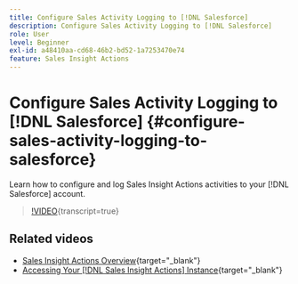 ```yaml
---
title: Configure Sales Activity Logging to [!DNL Salesforce]
description: Configure Sales Activity Logging to [!DNL Salesforce]
role: User
level: Beginner
exl-id: a48410aa-cd68-46b2-bd52-1a7253470e74
feature: Sales Insight Actions
---
```

# Configure Sales Activity Logging to [!DNL Salesforce] {#configure-sales-activity-logging-to-salesforce}

Learn how to configure and log Sales Insight Actions activities to your [!DNL Salesforce] account.

>[!VIDEO](https://video.tv.adobe.com/v/340843/?quality=12&learn=on){transcript=true}

## Related videos

* [Sales Insight Actions Overview](/help/sales-insight-actions/sales-insight-actions-overview.md){target="_blank"}
* [Accessing Your [!DNL Sales Insight Actions] Instance](/help/sales-insight-actions/accessing-your-sales-insight-actions-instance.md){target="_blank"}
